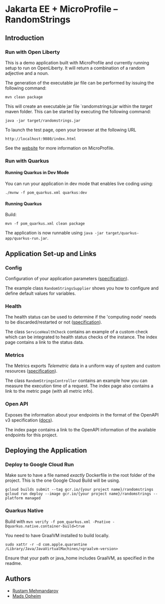 # Jakarta EE + MicroProfile – RandomStrings

## Introduction

### Run with Open Liberty
This is a demo application built with MicroProfile and currently running setup to run on OpenLiberty. It will return a combination of a random adjective and a noun.

The generation of the executable jar file can be performed by issuing the following command:

    mvn clean package

This will create an executable jar file `randomstrings.jar within the _target_ maven folder. This can be started by executing the following command:

    java -jar target/randomstrings.jar

To launch the test page, open your browser at the following URL

    http://localhost:9080/index.html

See the [website][1] for more information on MicroProfile.

### Run with Quarkus

#### Running Quarkus in Dev Mode
You can run your application in dev mode that enables live coding using:
```shell script
./mvnw -f pom_quarkus.xml quarkus:dev
```

#### Running Quarkus
Build:
```shell script
mvn -f pom_quarkus.xml clean package
```

The application is now runnable using `java -jar target/quarkus-app/quarkus-run.jar`.

## Application Set-up and Links

### Config
Configuration of your application parameters ([specification][2]).

The example class `RandomStringsSupplier` shows you how to configure and define default values for variables.

### Health
The health status can be used to determine if the 'computing node' needs to be discarded/restarted or not ([specification][3]).

The class `ServiceHealthCheck` contains an example of a custom check which can be integrated to health status checks of the instance.  The index page contains a link to the status data.

### Metrics
The Metrics exports _Telemetric_ data in a uniform way of system and custom resources ([specification][4]).

The class `RandomStringsController` contains an example how you can measure the execution time of a request. The index page also contains a link to the metric page (with all metric info).

### Open API

Exposes the information about your endpoints in the format of the OpenAPI v3 specification ([docs][5]).

The index page contains a link to the OpenAPI information of the available endpoints for this project.

## Deploying the Application

### Deploy to Google Cloud Run
Make sure to have a file named _exactly_ Dockerfile in the root folder of the project. 
This is the one Google Cloud Build will be using. 

```shell script
gcloud builds submit --tag gcr.io/{your project name}/randomstrings
gcloud run deploy --image gcr.io/{your project name}/randomstrings --platform managed
```

### Quarkus Native
Build with `mvn verify -f pom_quarkus.xml -Pnative -Dquarkus.native.container-build=true`

You need to have GraalVM installed to build locally.

```shell script
sudo xattr -r -d com.apple.quarantine /Library/Java/JavaVirtualMachines/<graalvm-version>
```

Ensure that your path or java_home includes GraalVM, as specified in the readme.

## Authors
- [Rustam Mehmandarov][6]
- [Mads Opheim][7]


[1]: https://microprofile.io/
[2]: https://microprofile.io/project/eclipse/microprofile-config
[3]: https://microprofile.io/project/eclipse/microprofile-health
[4]: https://microprofile.io/project/eclipse/microprofile-metrics
[5]: https://microprofile.io/project/eclipse/microprofile-open-api
[6]: https://github.com/mehmandarov
[7]: https://github.com/madsop